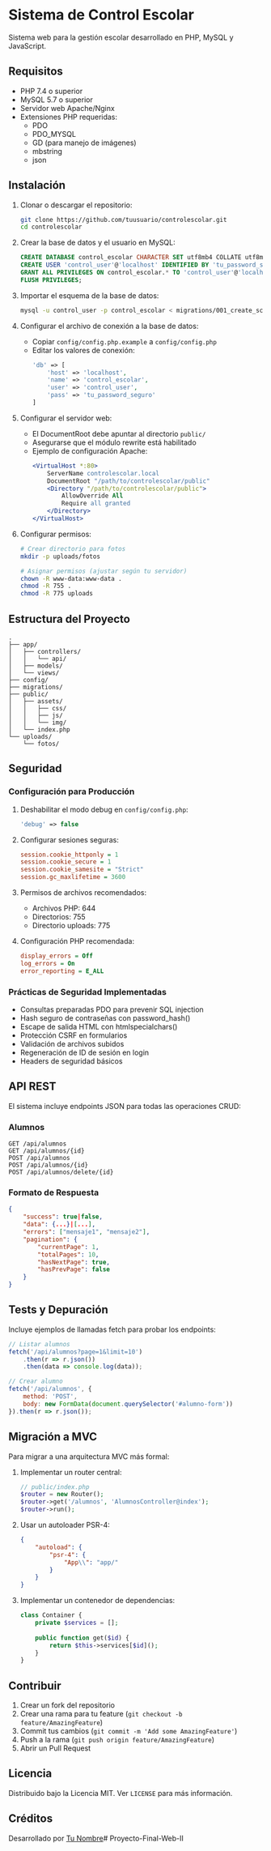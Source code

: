 # Sistema de Control Escolar

Sistema web para la gestión escolar desarrollado en PHP, MySQL y JavaScript.

## Requisitos

- PHP 7.4 o superior
- MySQL 5.7 o superior
- Servidor web Apache/Nginx
- Extensiones PHP requeridas:
  - PDO
  - PDO_MYSQL
  - GD (para manejo de imágenes)
  - mbstring
  - json

## Instalación

1. Clonar o descargar el repositorio:
   ```bash
   git clone https://github.com/tuusuario/controlescolar.git
   cd controlescolar
   ```

2. Crear la base de datos y el usuario en MySQL:
   ```sql
   CREATE DATABASE control_escolar CHARACTER SET utf8mb4 COLLATE utf8mb4_unicode_ci;
   CREATE USER 'control_user'@'localhost' IDENTIFIED BY 'tu_password_seguro';
   GRANT ALL PRIVILEGES ON control_escolar.* TO 'control_user'@'localhost';
   FLUSH PRIVILEGES;
   ```

3. Importar el esquema de la base de datos:
   ```bash
   mysql -u control_user -p control_escolar < migrations/001_create_schema.sql
   ```

4. Configurar el archivo de conexión a la base de datos:
   - Copiar `config/config.php.example` a `config/config.php`
   - Editar los valores de conexión:
     ```php
     'db' => [
         'host' => 'localhost',
         'name' => 'control_escolar',
         'user' => 'control_user',
         'pass' => 'tu_password_seguro'
     ]
     ```

5. Configurar el servidor web:
   - El DocumentRoot debe apuntar al directorio `public/`
   - Asegurarse que el módulo rewrite está habilitado
   - Ejemplo de configuración Apache:
     ```apache
     <VirtualHost *:80>
         ServerName controlescolar.local
         DocumentRoot "/path/to/controlescolar/public"
         <Directory "/path/to/controlescolar/public">
             AllowOverride All
             Require all granted
         </Directory>
     </VirtualHost>
     ```

6. Configurar permisos:
   ```bash
   # Crear directorio para fotos
   mkdir -p uploads/fotos
   
   # Asignar permisos (ajustar según tu servidor)
   chown -R www-data:www-data .
   chmod -R 755 .
   chmod -R 775 uploads
   ```

## Estructura del Proyecto

```
.
├── app/
│   ├── controllers/
│   │   └── api/
│   ├── models/
│   └── views/
├── config/
├── migrations/
├── public/
│   ├── assets/
│   │   ├── css/
│   │   ├── js/
│   │   └── img/
│   └── index.php
└── uploads/
    └── fotos/
```

## Seguridad

### Configuración para Producción

1. Deshabilitar el modo debug en `config/config.php`:
   ```php
   'debug' => false
   ```

2. Configurar sesiones seguras:
   ```ini
   session.cookie_httponly = 1
   session.cookie_secure = 1
   session.cookie_samesite = "Strict"
   session.gc_maxlifetime = 3600
   ```

3. Permisos de archivos recomendados:
   - Archivos PHP: 644
   - Directorios: 755
   - Directorio uploads: 775

4. Configuración PHP recomendada:
   ```ini
   display_errors = Off
   log_errors = On
   error_reporting = E_ALL
   ```

### Prácticas de Seguridad Implementadas

- Consultas preparadas PDO para prevenir SQL injection
- Hash seguro de contraseñas con password_hash()
- Escape de salida HTML con htmlspecialchars()
- Protección CSRF en formularios
- Validación de archivos subidos
- Regeneración de ID de sesión en login
- Headers de seguridad básicos

## API REST

El sistema incluye endpoints JSON para todas las operaciones CRUD:

### Alumnos

```
GET /api/alumnos
GET /api/alumnos/{id}
POST /api/alumnos
POST /api/alumnos/{id}
POST /api/alumnos/delete/{id}
```

### Formato de Respuesta

```json
{
    "success": true|false,
    "data": {...}|[...],
    "errors": ["mensaje1", "mensaje2"],
    "pagination": {
        "currentPage": 1,
        "totalPages": 10,
        "hasNextPage": true,
        "hasPrevPage": false
    }
}
```

## Tests y Depuración

Incluye ejemplos de llamadas fetch para probar los endpoints:

```javascript
// Listar alumnos
fetch('/api/alumnos?page=1&limit=10')
    .then(r => r.json())
    .then(data => console.log(data));

// Crear alumno
fetch('/api/alumnos', {
    method: 'POST',
    body: new FormData(document.querySelector('#alumno-form'))
}).then(r => r.json());
```

## Migración a MVC

Para migrar a una arquitectura MVC más formal:

1. Implementar un router central:
   ```php
   // public/index.php
   $router = new Router();
   $router->get('/alumnos', 'AlumnosController@index');
   $router->run();
   ```

2. Usar un autoloader PSR-4:
   ```json
   {
       "autoload": {
           "psr-4": {
               "App\\": "app/"
           }
       }
   }
   ```

3. Implementar un contenedor de dependencias:
   ```php
   class Container {
       private $services = [];
       
       public function get($id) {
           return $this->services[$id]();
       }
   }
   ```

## Contribuir

1. Crear un fork del repositorio
2. Crear una rama para tu feature (`git checkout -b feature/AmazingFeature`)
3. Commit tus cambios (`git commit -m 'Add some AmazingFeature'`)
4. Push a la rama (`git push origin feature/AmazingFeature`)
5. Abrir un Pull Request

## Licencia

Distribuido bajo la Licencia MIT. Ver `LICENSE` para más información.

## Créditos

Desarrollado por [Tu Nombre](https://github.com/tuusuario)#   P r o y e c t o - F i n a l - W e b - I I  
 
